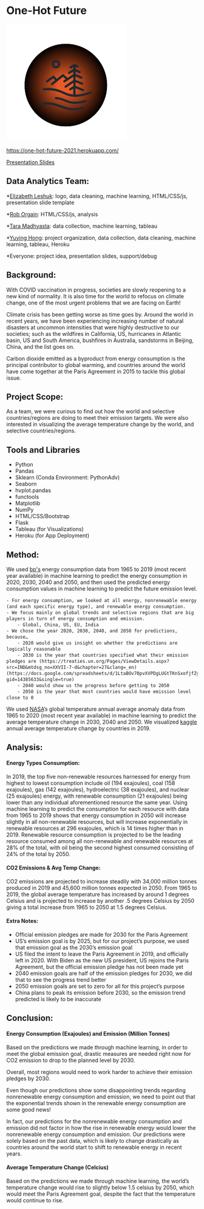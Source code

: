 # One-Hot Future

![Project Logo](Static/images/updated_logo.png)

https://one-hot-future-2021.herokuapp.com/

[Presentation Slides](https://docs.google.com/presentation/d/1QRUPwZ48Yx9f9POyFoYEypm0VHGm-jsNK4KMjPsEnD4/edit?usp=sharing)

## Data Analytics Team:

*[Elizabeth Leshuk](https://github.com/eleshuk): logo, data cleaning, machine learning, HTML/CSS/js, presentation slide template

*[Rob Orgain](https://github.com/roborgain1): HTML/CSS/js, analysis

*[Tara Madhyasta](https://github.com/Polaris-pixel): data collection, machine learning, tableau

*[Yuying Hong](https://github.com/yuyhong23): project organization, data collection, data cleaning, machine learning, tableau, Heroku

*Everyone: project idea, presentation slides, support/debug

## Background:

With COVID vaccination in progress, societies are slowly reopening to a new kind of normality. It is also time for the world to refocus on climate change, one of the most urgent problems that we are facing on Earth!

Climate crisis has been getting worse as time goes by. Around the world in recent years, we have been experiencing increasing number of natural disasters at uncommon intensities that were highly destructive to our societies; such as the wildfires in California, US, hurricanes in Atlantic basin, US and South America, bushfires in Australia, sandstorms in Beijing, China, and the list goes on.

Carbon dioxide emitted as a byproduct from energy consumption is the principal contributor to global warming, and countries around the world have come together at the Paris Agreement in 2015 to tackle this global issue.

## Project Scope:

As a team, we were curious to find out how the world and selective countries/regions are doing to meet their emission targets. We were also interested in visualizing the average temperature change by the world, and selective countries/regions.

## Tools and Libraries

- Python
- Pandas
- Sklearn (Conda Environment: PythonAdv)
- Seaborn
- hvplot.pandas
- functools
- Matplotlib
- NumPy
- HTML/CSS/Bootstrap
- Flask
- Tableau (for Visualizations)
- Heroku (for App Deployment)

## Method:

We used [bp's](https://www.bp.com/en/global/corporate/energy-economics/statistical-review-of-world-energy/downloads.html)
energy consumption data from 1965 to 2019 (most recent year available) in machine learning to predict the energy consumption in 2020, 2030, 2040 and 2050, and then used the predicted energy consumption values in machine learning to predict the future emission level.

    - For energy consumption, we looked at all energy, nonrenewable energy (and each specific energy type), and renewable energy consumption.
    - We focus mainly on global trends and selective regions that are big players in turn of energy consumption and emission.
        - Global, China, US, EU, India
    - We chose the year 2020, 2030, 2040, and 2050 for predictions, because…
        - 2020 would give us insight on whether the predictions are logically reasonable
        - 2030 is the year that countries specified what their emission pledges are (https://treaties.un.org/Pages/ViewDetails.aspx?src=IND&mtdsg_no=XXVII-7-d&chapter=27&clang=_en) (https://docs.google.com/spreadsheets/d/1LtaBOv70pvXVPDgLUGtTKnSxofjfZy7jx06bTSaMaH4/pubhtml?gid=14385633&single=true)
        - 2040 would show us the progress before getting to 2050
        - 2050 is the year that most countries would have emission level close to 0

We used [NASA](https://climate.nasa.gov/vital-signs/global-temperature/)’s global temperature annual average anomaly data from 1965 to 2020 (most recent year available) in machine learning to predict the average temperature change in 2030, 2040 and 2050. We visualized [kaggle](https://www.kaggle.com/sevgisarac/temperature-change) annual average temperature change by countries in 2019.

## Analysis:

#### Energy Types Consumption:

In 2019, the top five non-renewable resources harnessed for energy from highest to lowest consumption include oil (194 exajoules), coal (158 exajoules), gas (142 exajoules), hydroelectric (38 exajoules), and nuclear (25 exajoules) energy, with renewable consumption (21 exajoules) being lower than any individual aforementioned resource the same year. Using machine learning to predict the consumption for each resource with data from 1965 to 2019 shows that energy consumption in 2050 will increase slightly in all non-renewable resources, but will increase exponentially in renewable resources at 296 exajoules, which is 14 times higher than in 2019. Renewable resource consumption is projected to be the leading resource consumed among all non-renewable and renewable resources at 28% of the total, with oil being the second highest consumed consisting of 24% of the total by 2050.

#### CO2 Emissions & Avg Temp Change:

CO2 emissions are projected to increase steadily with 34,000 million tonnes produced in 2019 and 45,600 million tonnes expected in 2050. From 1965 to 2019, the global average temperature has increased by around 1 degrees Celsius and is projected to increase by another .5 degrees Celsius by 2050 giving a total increase from 1965 to 2050 at 1.5 degrees Celsius.

#### Extra Notes:

- Official emission pledges are made for 2030 for the Paris Agreement
- US’s emission goal is by 2025, but for our project’s purpose, we used that emission goal as the 2030’s emission goal
- US filed the intent to leave the Paris Agreement in 2019, and officially left in 2020. With Biden as the new US president, US rejoins the Paris Agreement, but the official emission pledge has not been made yet
- 2040 emission goals are half of the emission pledges for 2030, we did that to see the progress trend better
- 2050 emission goals are set to zero for all for this project’s purpose
- China plans to peak its emission before 2030, so the emission trend predicted is likely to be inaccurate

## Conclusion:

#### Energy Consumption (Exajoules) and Emission (Million Tonnes)

Based on the predictions we made through machine learning, in order to meet the global emission goal, drastic measures are needed right now for CO2 emission to drop to the planned level by 2030.

Overall, most regions would need to work harder to achieve their emission pledges by 2030. 

Even though our predictions show some disappointing trends regarding nonrenewable energy consumption and emission, we need to point out that the exponential trends shown in the renewable energy consumption are some good news! 

In fact, our predictions for the nonrenewable energy consumption and emission did not factor in how the rise in renewable energy would lower the nonrenewable energy consumption and emission. Our predictions were solely based on the past data, which is likely to change drastically as countries around the world start to shift to renewable energy in recent years.

#### Average Temperature Change (Celcius)

Based on the predictions we made through machine learning, the world’s temperature change would rise to slightly below 1.5 celsius by 2050, which would meet the Paris Agreement goal, despite the fact that the temperature would continue to rise. 
